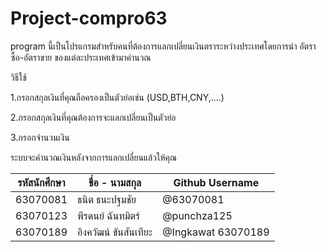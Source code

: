 # Project-compro63
program นี้เป็นโปรแกรมสำหรับคนที่ต้องการแลกเปลี่ยนเงินตราระหว่างประเทศโดยการนำ อัตราซื้อ-อัตราขาย ของแต่ละประเทศเข้ามาคำนวณ

วิธีใช้


1.กรอกสกุลเงินที่คุณถือครองเป็นตัวย่อเช่น (USD,BTH,CNY,....)

2.กรอกสกุลเงินที่คุณต้องการจะแลกเปลี่ยนเป็นตัวย่อ

3.กรอกจำนวนเงิน

ระบบจะคำนวณเงินหลังจากการแลกเปลี่ยนแล้วให้คุณ


| รหัสนักศึกษา | ชื่อ - นามสกุล | Github Username |
| --- | --- | --- |
| 63070081 | ธนิต ธนะปฐมชัย | @63070081 |
| 63070123 | พีรดนย์ ฉันทมิตร์ | @punchza125 |
| 63070189 | อิงควัฒน์ ขันสันเทียะ | @Ingkawat 63070189 |
